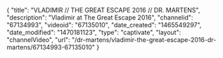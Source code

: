 {
    "title": "VLADIMIR \/\/ THE GREAT ESCAPE 2016 \/\/ DR. MARTENS",
    "description": "Vladimir at The Great Escape 2016",
    "channelid": "67134993",
    "videoid": "67135010",
    "date_created": "1465549297",
    "date_modified": "1470181123",
    "type": "captivate",
    "layout": "channelVideo",
    "url": "\/dr-martens\/vladimir-the-great-escape-2016-dr-martens\/67134993-67135010"
}